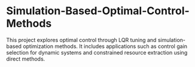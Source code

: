 # Simulation-Based-Optimal-Control-Methods
This project explores optimal control through LQR tuning and simulation-based optimization methods. It includes applications such as control gain selection for dynamic systems and constrained resource extraction using direct methods.
